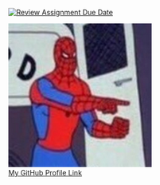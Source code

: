 [![Review Assignment Due Date](https://classroom.github.com/assets/deadline-readme-button-22041afd0340ce965d47ae6ef1cefeee28c7c493a6346c4f15d667ab976d596c.svg)](https://classroom.github.com/a/O-1AGqKT)

![profile_pic](https://github.com/SoftwareMaintenanceEvolution/tutorial-1-LunarDerrick/blob/profile-upload/profile_pic.png)<br>
[My GitHub Profile Link](https://github.com/LunarDerrick)
